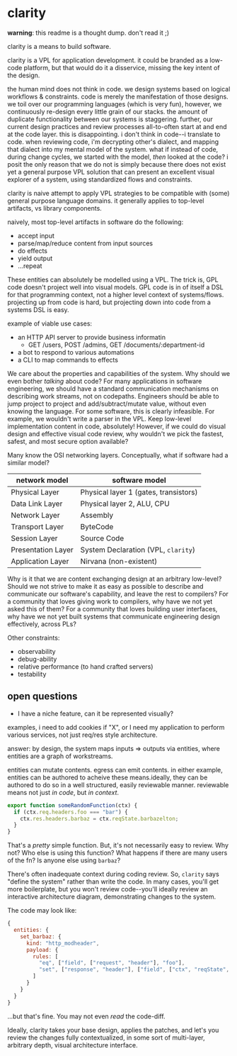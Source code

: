 # clarity

**warning**: this readme is a thought dump. don't read it ;)

clarity is a means to build software.

clarity is a VPL for application development. it could be branded as a low-code
platform, but that would do it a disservice, missing the key intent of the
design.

the human mind does not think in code. we design systems based on logical
workflows & constraints. code is merely the manifestation of those designs. we
toil over our programming languages (which is very fun), however, we
continuously re-design every little grain of our stacks. the amount of duplicate
functionality between our systems is staggering. further, our current design
practices and review processes all-to-often start at and end at the code layer.
this is disappointing. i don't think in code--i translate to code. when
reviewing code, i'm decrypting other's dialect, and mapping that dialect into my
mental model of the system. what if instead of code, during change cycles, we
started with the model, _then_ looked at the code? i posit the only reason that
we do not is simply because there does not exist yet a general purpose VPL
solution that can present an excellent visual explorer of a system, using
standardized flows and constraints.

clarity is naive attempt to apply VPL strategies to be compatible with (some)
general purpose language domains. it generally applies to top-level artifacts,
vs library components.

naively, most top-level artifacts in software do the following:

- accept input
- parse/map/reduce content from input sources
- do effects
- yield output
- ...repeat

These entities can absolutely be modelled using a VPL. The trick is, GPL code
doesn't project well into visual models. GPL code is in of itself a DSL for that
programming context, not a higher level context of systems/flows. projecting up
from code is hard, but projecting down into code from a systems DSL is easy.

example of viable use cases:

- an HTTP API server to provide business informatin
  - GET /users, POST /admins, GET /documents/:department-id
- a bot to respond to various automations
- a CLI to map commands to effects

We care about the properties and capabilities of the system. Why should we even
bother _talking_ about code? For many applications in software engineering, we
should have a standard communication mechanisms on describing work streams, not
on codepaths. Engineers should be able to jump project to project and
add/subtract/mutate value, without even knowing the language. For some software,
this is clearly infeasible. For example, we wouldn't write a parser in the VPL.
Keep low-level implementation content in code, absolutely! However, if we could
do visual design and effective visual code review, why wouldn't we pick the
fastest, safest, and most secure option available?

Many know the OSI networking layers. Conceptually, what if software had a
similar model?

| network model      | software model                        |
| ------------------ | ------------------------------------- |
| Physical Layer     | Physical layer 1 (gates, transistors) |
| Data Link Layer    | Physical layer 2, ALU, CPU            |
| Network Layer      | Assembly                              |
| Transport Layer    | ByteCode                              |
| Session Layer      | Source Code                           |
| Presentation Layer | System Declaration (VPL, `clarity`)   |
| Application Layer  | Nirvana (non-existent)                |

Why is it that we are content exchanging design at an arbitrary low-level?
Should we not strive to make it as easy as possible to describe and communicate
our software's capability, and leave the rest to compilers? For a community that
loves giving work to compilers, why have we not yet asked this of them? For a
community that loves building user interfaces, why have we not yet built systems
that communicate engineering design effectively, across PLs?

Other constraints:

- observability
- debug-ability
- relative performance (to hand crafted servers)
- testability

## open questions

- I have a niche feature, can it be represented visually?

examples, i need to add cookies if "X", or I need my application to perform
various services, not just req/res style architecture.

answer: by design, the system maps inputs => outputs via entities, where
entities are a graph of workstreams.

entities can mutate contents. egress can emit contents. in either example,
entities can be authored to acheive these means.ideally, they can be authored to
do so in a well structured, easily reviewable manner. reviewable means not just
_in code_, but _in context_.

```js
export function someRandomFunction(ctx) {
  if (ctx.req.headers.foo === "bar") {
    ctx.res.headers.barbaz = ctx.reqState.barbazelton;
  }
}
```

That's a _pretty_ simple function. But, it's not necessarily easy to review. Why
not? Who else is using this function? What happens if there are many users of
the fn? Is anyone else using `barbaz`?

There's often inadequate context during coding review. So, `clarity` says
"define the system" rather than write the code. In many cases, you'll get more
boilerplate, but you won't review code--you'll ideally review an interactive
architecture diagram, demonstrating changes to the system.

The code may look like:

```js
{
  entities: {
    set_barbaz: {
      kind: "http_modheader",
      payload: {
        rules: [
          "eq", ["field", ["request", "header"], "foo"],
          "set", ["response", "header"], ["field", ["ctx", "reqState", "barbazelton"]]
        ]
      }
    }
  }
}
```

...but that's fine. You may not even _read_ the code-diff.

Ideally, clarity takes your base design, applies the patches, and let's you
review the changes fully contextualized, in some sort of multi-layer, arbitrary
depth, visual architecture interface.
